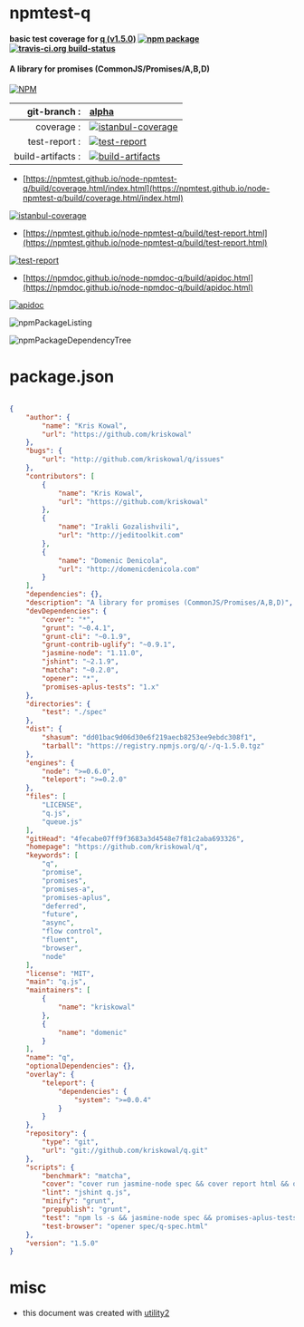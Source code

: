 # npmtest-q

#### basic test coverage for  [q (v1.5.0)](https://github.com/kriskowal/q)  [![npm package](https://img.shields.io/npm/v/npmtest-q.svg?style=flat-square)](https://www.npmjs.org/package/npmtest-q) [![travis-ci.org build-status](https://api.travis-ci.org/npmtest/node-npmtest-q.svg)](https://travis-ci.org/npmtest/node-npmtest-q)

#### A library for promises (CommonJS/Promises/A,B,D)

[![NPM](https://nodei.co/npm/q.png?downloads=true&downloadRank=true&stars=true)](https://www.npmjs.com/package/q)

| git-branch : | [alpha](https://github.com/npmtest/node-npmtest-q/tree/alpha)|
|--:|:--|
| coverage : | [![istanbul-coverage](https://npmtest.github.io/node-npmtest-q/build/coverage.badge.svg)](https://npmtest.github.io/node-npmtest-q/build/coverage.html/index.html)|
| test-report : | [![test-report](https://npmtest.github.io/node-npmtest-q/build/test-report.badge.svg)](https://npmtest.github.io/node-npmtest-q/build/test-report.html)|
| build-artifacts : | [![build-artifacts](https://npmtest.github.io/node-npmtest-q/glyphicons_144_folder_open.png)](https://github.com/npmtest/node-npmtest-q/tree/gh-pages/build)|

- [https://npmtest.github.io/node-npmtest-q/build/coverage.html/index.html](https://npmtest.github.io/node-npmtest-q/build/coverage.html/index.html)

[![istanbul-coverage](https://npmtest.github.io/node-npmtest-q/build/screenCapture.buildCi.browser.%252Ftmp%252Fbuild%252Fcoverage.lib.html.png)](https://npmtest.github.io/node-npmtest-q/build/coverage.html/index.html)

- [https://npmtest.github.io/node-npmtest-q/build/test-report.html](https://npmtest.github.io/node-npmtest-q/build/test-report.html)

[![test-report](https://npmtest.github.io/node-npmtest-q/build/screenCapture.buildCi.browser.%252Ftmp%252Fbuild%252Ftest-report.html.png)](https://npmtest.github.io/node-npmtest-q/build/test-report.html)

- [https://npmdoc.github.io/node-npmdoc-q/build/apidoc.html](https://npmdoc.github.io/node-npmdoc-q/build/apidoc.html)

[![apidoc](https://npmdoc.github.io/node-npmdoc-q/build/screenCapture.buildCi.browser.%252Ftmp%252Fbuild%252Fapidoc.html.png)](https://npmdoc.github.io/node-npmdoc-q/build/apidoc.html)

![npmPackageListing](https://npmtest.github.io/node-npmtest-q/build/screenCapture.npmPackageListing.svg)

![npmPackageDependencyTree](https://npmtest.github.io/node-npmtest-q/build/screenCapture.npmPackageDependencyTree.svg)



# package.json

```json

{
    "author": {
        "name": "Kris Kowal",
        "url": "https://github.com/kriskowal"
    },
    "bugs": {
        "url": "http://github.com/kriskowal/q/issues"
    },
    "contributors": [
        {
            "name": "Kris Kowal",
            "url": "https://github.com/kriskowal"
        },
        {
            "name": "Irakli Gozalishvili",
            "url": "http://jeditoolkit.com"
        },
        {
            "name": "Domenic Denicola",
            "url": "http://domenicdenicola.com"
        }
    ],
    "dependencies": {},
    "description": "A library for promises (CommonJS/Promises/A,B,D)",
    "devDependencies": {
        "cover": "*",
        "grunt": "~0.4.1",
        "grunt-cli": "~0.1.9",
        "grunt-contrib-uglify": "~0.9.1",
        "jasmine-node": "1.11.0",
        "jshint": "~2.1.9",
        "matcha": "~0.2.0",
        "opener": "*",
        "promises-aplus-tests": "1.x"
    },
    "directories": {
        "test": "./spec"
    },
    "dist": {
        "shasum": "dd01bac9d06d30e6f219aecb8253ee9ebdc308f1",
        "tarball": "https://registry.npmjs.org/q/-/q-1.5.0.tgz"
    },
    "engines": {
        "node": ">=0.6.0",
        "teleport": ">=0.2.0"
    },
    "files": [
        "LICENSE",
        "q.js",
        "queue.js"
    ],
    "gitHead": "4fecabe07ff9f3683a3d4548e7f81c2aba693326",
    "homepage": "https://github.com/kriskowal/q",
    "keywords": [
        "q",
        "promise",
        "promises",
        "promises-a",
        "promises-aplus",
        "deferred",
        "future",
        "async",
        "flow control",
        "fluent",
        "browser",
        "node"
    ],
    "license": "MIT",
    "main": "q.js",
    "maintainers": [
        {
            "name": "kriskowal"
        },
        {
            "name": "domenic"
        }
    ],
    "name": "q",
    "optionalDependencies": {},
    "overlay": {
        "teleport": {
            "dependencies": {
                "system": ">=0.0.4"
            }
        }
    },
    "repository": {
        "type": "git",
        "url": "git://github.com/kriskowal/q.git"
    },
    "scripts": {
        "benchmark": "matcha",
        "cover": "cover run jasmine-node spec && cover report html && opener cover_html/index.html",
        "lint": "jshint q.js",
        "minify": "grunt",
        "prepublish": "grunt",
        "test": "npm ls -s && jasmine-node spec && promises-aplus-tests spec/aplus-adapter && npm run -s lint",
        "test-browser": "opener spec/q-spec.html"
    },
    "version": "1.5.0"
}
```



# misc
- this document was created with [utility2](https://github.com/kaizhu256/node-utility2)
